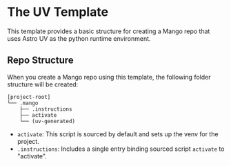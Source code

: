 # The UV Template

This template provides a basic structure for creating a Mango repo that uses Astro UV as the python runtime environment.

## Repo Structure

When you create a Mango repo using this template, the following folder structure will be created:

```
[project-root]
└── .mango
    ├── .instructions
    ├── activate
    └── (uv-generated)
```

- `activate`: This script is sourced by default and sets up the venv for the project.
- `.instructions`: Includes a single entry binding sourced script `activate` to "activate".
